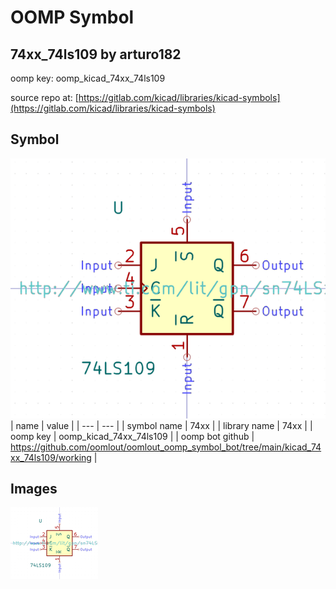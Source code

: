 # OOMP Symbol  
## 74xx_74ls109  by arturo182  
  
oomp key: oomp_kicad_74xx_74ls109  
  
source repo at: [https://gitlab.com/kicad/libraries/kicad-symbols](https://gitlab.com/kicad/libraries/kicad-symbols)  
## Symbol  
  
[![working.png](working_600.png)](working.png)  
| name | value | 
| --- | --- | 
| symbol name | 74xx | 
| library name | 74xx | 
| oomp key | oomp_kicad_74xx_74ls109 | 
| oomp bot github | https://github.com/oomlout/oomlout_oomp_symbol_bot/tree/main/kicad_74xx_74ls109/working | 
## Images  
  
[![working.png](working_140.png)](working.png)  
